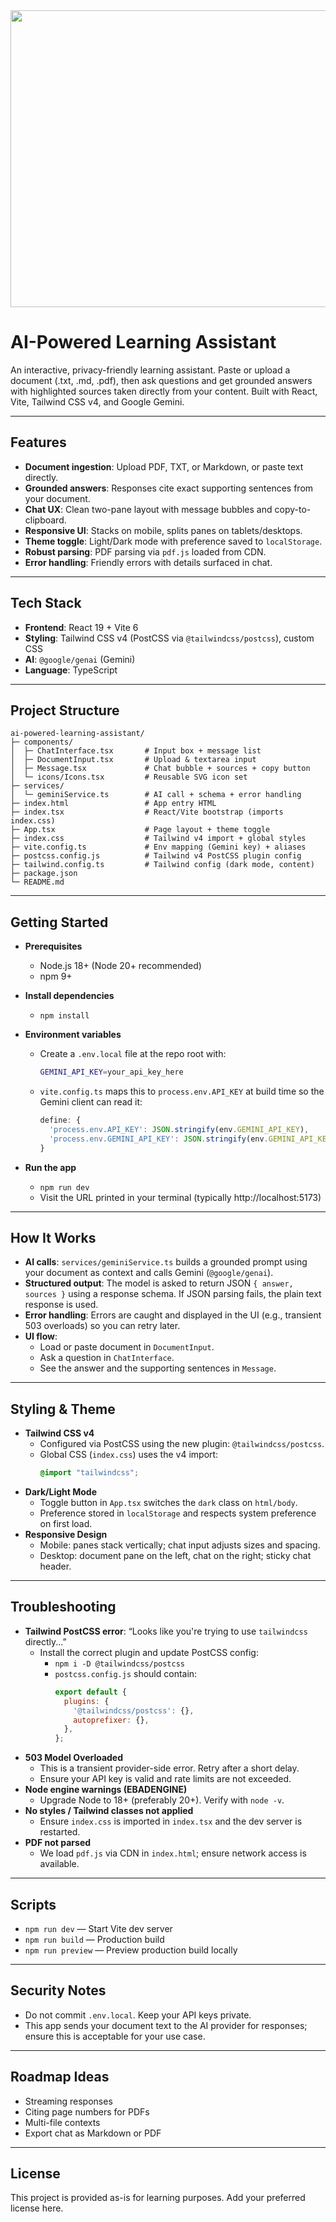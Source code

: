 <div align="center">
<img width="1200" height="475" alt="GHBanner" src="https://github.com/user-attachments/assets/0aa67016-6eaf-458a-adb2-6e31a0763ed6" />
</div>

# AI-Powered Learning Assistant

An interactive, privacy-friendly learning assistant. Paste or upload a document (.txt, .md, .pdf), then ask questions and get grounded answers with highlighted sources taken directly from your content. Built with React, Vite, Tailwind CSS v4, and Google Gemini.

---

## Features

- **Document ingestion**: Upload PDF, TXT, or Markdown, or paste text directly.
- **Grounded answers**: Responses cite exact supporting sentences from your document.
- **Chat UX**: Clean two-pane layout with message bubbles and copy-to-clipboard.
- **Responsive UI**: Stacks on mobile, splits panes on tablets/desktops.
- **Theme toggle**: Light/Dark mode with preference saved to `localStorage`.
- **Robust parsing**: PDF parsing via `pdf.js` loaded from CDN.
- **Error handling**: Friendly errors with details surfaced in chat.

---

## Tech Stack

- **Frontend**: React 19 + Vite 6
- **Styling**: Tailwind CSS v4 (PostCSS via `@tailwindcss/postcss`), custom CSS
- **AI**: `@google/genai` (Gemini)
- **Language**: TypeScript

---

## Project Structure

```
ai-powered-learning-assistant/
├─ components/
│  ├─ ChatInterface.tsx       # Input box + message list
│  ├─ DocumentInput.tsx       # Upload & textarea input
│  ├─ Message.tsx             # Chat bubble + sources + copy button
│  └─ icons/Icons.tsx         # Reusable SVG icon set
├─ services/
│  └─ geminiService.ts        # AI call + schema + error handling
├─ index.html                 # App entry HTML
├─ index.tsx                  # React/Vite bootstrap (imports index.css)
├─ App.tsx                    # Page layout + theme toggle
├─ index.css                  # Tailwind v4 import + global styles
├─ vite.config.ts             # Env mapping (Gemini key) + aliases
├─ postcss.config.js          # Tailwind v4 PostCSS plugin config
├─ tailwind.config.ts         # Tailwind config (dark mode, content)
├─ package.json
└─ README.md
```

---

## Getting Started

- **Prerequisites**
  - Node.js 18+ (Node 20+ recommended)
  - npm 9+

- **Install dependencies**
  - `npm install`

- **Environment variables**
  - Create a `.env.local` file at the repo root with:
    ```bash
    GEMINI_API_KEY=your_api_key_here
    ```
  - `vite.config.ts` maps this to `process.env.API_KEY` at build time so the Gemini client can read it:
    ```ts
    define: {
      'process.env.API_KEY': JSON.stringify(env.GEMINI_API_KEY),
      'process.env.GEMINI_API_KEY': JSON.stringify(env.GEMINI_API_KEY),
    }
    ```

- **Run the app**
  - `npm run dev`
  - Visit the URL printed in your terminal (typically http://localhost:5173)

---

## How It Works

- **AI calls**: `services/geminiService.ts` builds a grounded prompt using your document as context and calls Gemini (`@google/genai`).
- **Structured output**: The model is asked to return JSON `{ answer, sources }` using a response schema. If JSON parsing fails, the plain text response is used.
- **Error handling**: Errors are caught and displayed in the UI (e.g., transient 503 overloads) so you can retry later.
- **UI flow**:
  - Load or paste document in `DocumentInput`.
  - Ask a question in `ChatInterface`.
  - See the answer and the supporting sentences in `Message`.

---

## Styling & Theme

- **Tailwind CSS v4**
  - Configured via PostCSS using the new plugin: `@tailwindcss/postcss`.
  - Global CSS (`index.css`) uses the v4 import:
    ```css
    @import "tailwindcss";
    ```
- **Dark/Light Mode**
  - Toggle button in `App.tsx` switches the `dark` class on `html/body`.
  - Preference stored in `localStorage` and respects system preference on first load.
- **Responsive Design**
  - Mobile: panes stack vertically; chat input adjusts sizes and spacing.
  - Desktop: document pane on the left, chat on the right; sticky chat header.

---

## Troubleshooting

- **Tailwind PostCSS error**: “Looks like you're trying to use `tailwindcss` directly...”
  - Install the correct plugin and update PostCSS config:
    - `npm i -D @tailwindcss/postcss`
    - `postcss.config.js` should contain:
      ```js
      export default {
        plugins: {
          '@tailwindcss/postcss': {},
          autoprefixer: {},
        },
      };
      ```
- **503 Model Overloaded**
  - This is a transient provider-side error. Retry after a short delay.
  - Ensure your API key is valid and rate limits are not exceeded.
- **Node engine warnings (EBADENGINE)**
  - Upgrade Node to 18+ (preferably 20+). Verify with `node -v`.
- **No styles / Tailwind classes not applied**
  - Ensure `index.css` is imported in `index.tsx` and the dev server is restarted.
- **PDF not parsed**
  - We load `pdf.js` via CDN in `index.html`; ensure network access is available.

---

## Scripts

- `npm run dev` — Start Vite dev server
- `npm run build` — Production build
- `npm run preview` — Preview production build locally

---

## Security Notes

- Do not commit `.env.local`. Keep your API keys private.
- This app sends your document text to the AI provider for responses; ensure this is acceptable for your use case.

---

## Roadmap Ideas

- Streaming responses
- Citing page numbers for PDFs
- Multi-file contexts
- Export chat as Markdown or PDF

---

## License

This project is provided as-is for learning purposes. Add your preferred license here.
